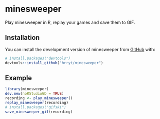 
<!-- README.md is generated from README.Rmd. Please edit that file -->

# minesweeper

<!-- badges: start -->
<!-- badges: end -->

Play minesweeper in R, replay your games and save them to GIF.

## Installation

You can install the development version of minesweeper from
[GitHub](https://github.com/) with:

``` r
# install.packages("devtools")
devtools::install_github("hrryt/minesweeper")
```

## Example

``` r
library(minesweeper)
dev.new(noRStudioGD = TRUE)
recording <- play_minesweeper()
replay_minesweeper(recording)
# install.packages("gifski")
save_minesweeper_gif(recording)
```
